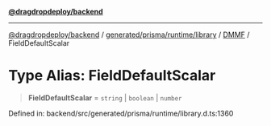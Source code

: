 [**@dragdropdeploy/backend**](../../../../../../../README.md)

***

[@dragdropdeploy/backend](../../../../../../../README.md) / [generated/prisma/runtime/library](../../../README.md) / [DMMF](../README.md) / FieldDefaultScalar

# Type Alias: FieldDefaultScalar

> **FieldDefaultScalar** = `string` \| `boolean` \| `number`

Defined in: backend/src/generated/prisma/runtime/library.d.ts:1360
